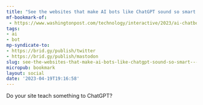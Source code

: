 ```yaml
---
title: "See the websites that make AI bots like ChatGPT sound so smart - Washington Post"
mf-bookmark-of:
 - https://www.washingtonpost.com/technology/interactive/2023/ai-chatbot-learning/
tags:
- ai
- bot
mp-syndicate-to:
- https://brid.gy/publish/twitter
- https://brid.gy/publish/mastodon
slug: see-the-websites-that-make-ai-bots-like-chatgpt-sound-so-smart---washington-post
micropub: bookmark
layout: social
date: '2023-04-19T19:16:58'
---
```

Do your site teach something to ChatGPT?